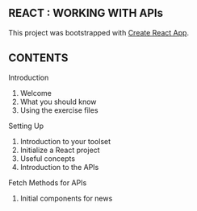 ## REACT : WORKING WITH APIs

This project was bootstrapped with [Create React App](https://github.com/facebook/create-react-app).

## CONTENTS
Introduction
1. Welcome
2. What you should know
3. Using the exercise files

Setting Up
1. Introduction to your toolset
2. Initialize a React project
3. Useful concepts
4. Introduction to the APIs

Fetch Methods for APIs
1. Initial components for news




